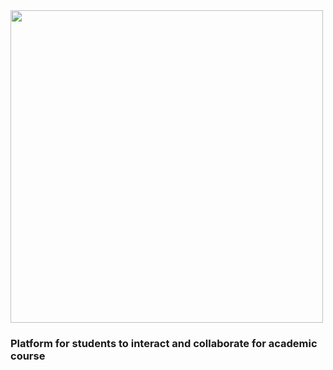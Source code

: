 <img src="https://user-images.githubusercontent.com/34731628/52913797-5c31f200-328f-11e9-90ed-a42b5d1d9b95.png" width="500"/>

### Platform for students to interact and collaborate for academic course
